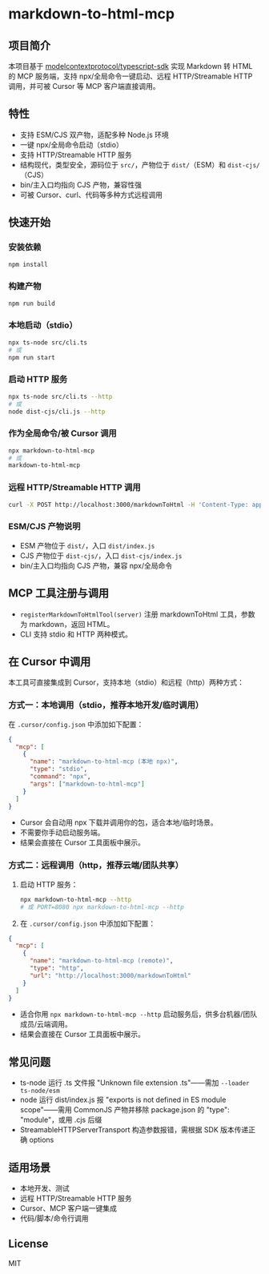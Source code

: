# markdown-to-html-mcp

## 项目简介

本项目基于 [modelcontextprotocol/typescript-sdk](https://github.com/modelcontextprotocol/typescript-sdk) 实现 Markdown 转 HTML 的 MCP 服务端，支持 npx/全局命令一键启动、远程 HTTP/Streamable HTTP 调用，并可被 Cursor 等 MCP 客户端直接调用。

## 特性
- 支持 ESM/CJS 双产物，适配多种 Node.js 环境
- 一键 npx/全局命令启动（stdio）
- 支持 HTTP/Streamable HTTP 服务
- 结构现代，类型安全，源码位于 `src/`，产物位于 `dist/`（ESM）和 `dist-cjs/`（CJS）
- bin/主入口均指向 CJS 产物，兼容性强
- 可被 Cursor、curl、代码等多种方式远程调用

## 快速开始

### 安装依赖
```bash
npm install
```

### 构建产物
```bash
npm run build
```

### 本地启动（stdio）
```bash
npx ts-node src/cli.ts
# 或
npm run start
```

### 启动 HTTP 服务
```bash
npx ts-node src/cli.ts --http
# 或
node dist-cjs/cli.js --http
```

### 作为全局命令/被 Cursor 调用
```bash
npx markdown-to-html-mcp
# 或
markdown-to-html-mcp
```

### 远程 HTTP/Streamable HTTP 调用
```bash
curl -X POST http://localhost:3000/markdownToHtml -H 'Content-Type: application/json' -d '{"markdown": "# Hello"}'
```

### ESM/CJS 产物说明
- ESM 产物位于 `dist/`，入口 `dist/index.js`
- CJS 产物位于 `dist-cjs/`，入口 `dist-cjs/index.js`
- bin/主入口均指向 CJS 产物，兼容 npx/全局命令

## MCP 工具注册与调用
- `registerMarkdownToHtmlTool(server)` 注册 markdownToHtml 工具，参数为 markdown，返回 HTML。
- CLI 支持 stdio 和 HTTP 两种模式。

## 在 Cursor 中调用

本工具可直接集成到 Cursor，支持本地（stdio）和远程（http）两种方式：

### 方式一：本地调用（stdio，推荐本地开发/临时调用）

在 `.cursor/config.json` 中添加如下配置：

```json
{
  "mcp": [
    {
      "name": "markdown-to-html-mcp (本地 npx)",
      "type": "stdio",
      "command": "npx",
      "args": ["markdown-to-html-mcp"]
    }
  ]
}
```
- Cursor 会自动用 npx 下载并调用你的包，适合本地/临时场景。
- 不需要你手动启动服务端。
- 结果会直接在 Cursor 工具面板中展示。

### 方式二：远程调用（http，推荐云端/团队共享）

1. 启动 HTTP 服务：
   ```bash
   npx markdown-to-html-mcp --http
   # 或 PORT=8080 npx markdown-to-html-mcp --http
   ```
2. 在 `.cursor/config.json` 中添加如下配置：

```json
{
  "mcp": [
    {
      "name": "markdown-to-html-mcp (remote)",
      "type": "http",
      "url": "http://localhost:3000/markdownToHtml"
    }
  ]
}
```
- 适合你用 `npx markdown-to-html-mcp --http` 启动服务后，供多台机器/团队成员/云端调用。
- 结果会直接在 Cursor 工具面板中展示。

## 常见问题
- ts-node 运行 .ts 文件报 "Unknown file extension .ts"——需加 `--loader ts-node/esm`
- node 运行 dist/index.js 报 "exports is not defined in ES module scope"——需用 CommonJS 产物并移除 package.json 的 "type": "module"，或用 .cjs 后缀
- StreamableHTTPServerTransport 构造参数报错，需根据 SDK 版本传递正确 options

## 适用场景
- 本地开发、测试
- 远程 HTTP/Streamable HTTP 服务
- Cursor、MCP 客户端一键集成
- 代码/脚本/命令行调用

## License
MIT
